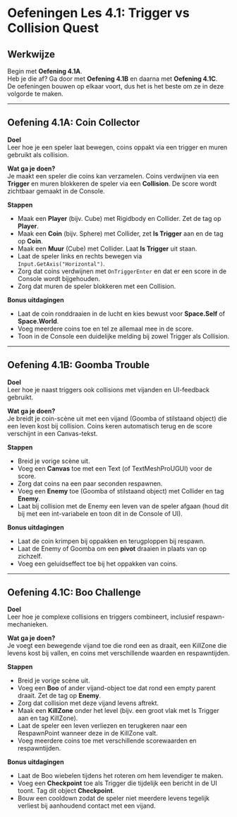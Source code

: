 # Oefeningen Les 4.1: Trigger vs Collision Quest

## Werkwijze
Begin met **Oefening 4.1A**.  
Heb je die af? Ga door met **Oefening 4.1B** en daarna met **Oefening 4.1C**.  
De oefeningen bouwen op elkaar voort, dus het is het beste om ze in deze volgorde te maken.  

---

## Oefening 4.1A: Coin Collector

**Doel**  
Leer hoe je een speler laat bewegen, coins oppakt via een trigger en muren gebruikt als collision.  

**Wat ga je doen?**  
Je maakt een speler die coins kan verzamelen. Coins verdwijnen via een **Trigger** en muren blokkeren de speler via een **Collision**. De score wordt zichtbaar gemaakt in de Console.  

**Stappen**  
- Maak een **Player** (bijv. Cube) met Rigidbody en Collider. Zet de tag op **Player**.  
- Maak een **Coin** (bijv. Sphere) met Collider, zet **Is Trigger** aan en de tag op **Coin**.  
- Maak een **Muur** (Cube) met Collider. Laat **Is Trigger** uit staan.  
- Laat de speler links en rechts bewegen via `Input.GetAxis("Horizontal")`.  
- Zorg dat coins verdwijnen met `OnTriggerEnter` en dat er een score in de Console wordt bijgehouden.  
- Zorg dat muren de speler blokkeren met een Collision.  

**Bonus uitdagingen**  
- Laat de coin ronddraaien in de lucht en kies bewust voor **Space.Self** of **Space.World**.  
- Voeg meerdere coins toe en tel ze allemaal mee in de score.  
- Toon in de Console een duidelijke melding bij zowel Trigger als Collision.  

---

## Oefening 4.1B: Goomba Trouble

**Doel**  
Leer hoe je naast triggers ook collisions met vijanden en UI-feedback gebruikt.  

**Wat ga je doen?**  
Je breidt je coin-scène uit met een vijand (Goomba of stilstaand object) die een leven kost bij collision. Coins keren automatisch terug en de score verschijnt in een Canvas-tekst.  

**Stappen**  
- Breid je vorige scène uit.  
- Voeg een **Canvas** toe met een Text (of TextMeshProUGUI) voor de score.  
- Zorg dat coins na een paar seconden respawnen.  
- Voeg een **Enemy** toe (Goomba of stilstaand object) met Collider en tag **Enemy**.  
- Laat bij collision met de Enemy een leven van de speler afgaan (houd dit bij met een int-variabele en toon dit in de Console of UI).  

**Bonus uitdagingen**  
- Laat de coin krimpen bij oppakken en terugploppen bij respawn.  
- Laat de Enemy of Goomba om een **pivot** draaien in plaats van op zichzelf.  
- Voeg een geluidseffect toe bij het oppakken van coins.  

---

## Oefening 4.1C: Boo Challenge

**Doel**  
Leer hoe je complexe collisions en triggers combineert, inclusief respawn-mechanieken.  

**Wat ga je doen?**  
Je voegt een bewegende vijand toe die rond een as draait, een KillZone die levens kost bij vallen, en coins met verschillende waarden en respawntijden.  

**Stappen**  
- Breid je vorige scène uit.  
- Voeg een **Boo** of ander vijand-object toe dat rond een empty parent draait. Zet de tag op **Enemy**.  
- Zorg dat collision met deze vijand levens aftrekt.  
- Maak een **KillZone** onder het level (bijv. een groot vlak met Is Trigger aan en tag KillZone).  
- Laat de speler een leven verliezen en terugkeren naar een RespawnPoint wanneer deze in de KillZone valt.  
- Voeg meerdere coins toe met verschillende scorewaarden en respawntijden.  

**Bonus uitdagingen**  
- Laat de Boo wiebelen tijdens het roteren om hem levendiger te maken.  
- Voeg een **Checkpoint** toe als Trigger die tijdelijk een bericht in de UI toont. Tag dit object **Checkpoint**.  
- Bouw een cooldown zodat de speler niet meerdere levens tegelijk verliest bij aanhoudend contact met een vijand.  
